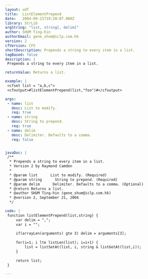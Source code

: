 ```yaml
---
layout: udf
title:  ListElementPrepend
date:   2004-09-21T19:20:07.000Z
library: StrLib
argString: "list, string[, delim]"
author: SHUM Ting-hin
authorEmail: gene_shum@iclp.com.hk
version: 2
cfVersion: CF5
shortDescription: Prepends a string to every item in a list.
tagBased: false
description: |
 Prepends a string to every item in a list.

returnValue: Returns a list.

example: |
 <cfset list = "a,b,c">
 <cfoutput>#listElementPrepend(list,"foo")#</cfoutput>

args:
 - name: list
   desc: List to modify.
   req: true
 - name: string
   desc: String to prepend.
   req: true
 - name: delim
   desc: Delimiter. Defaults to a comma.
   req: false


javaDoc: |
 /**
  * Prepends a string to every item in a list.
  * Version 2 by Raymond Camden
  * 
  * @param list      List to modify. (Required)
  * @param string      String to prepend. (Required)
  * @param delim      Delimiter. Defaults to a comma. (Optional)
  * @return Returns a list. 
  * @author SHUM Ting-hin (gene_shum@iclp.com.hk) 
  * @version 2, September 21, 2004 
  */

code: |
 function listElementPrepend(list,string) {
     var delim = ",";
     var i = "";
     
     if(arrayLen(arguments) gte 3) delim = arguments[3];
     
     for(i=1; i lte listLen(list); i=i+1) {
         list = listSetAt(list, i, string & listGetAt(list,i));
     }
     
     return list;
 }

---
```


